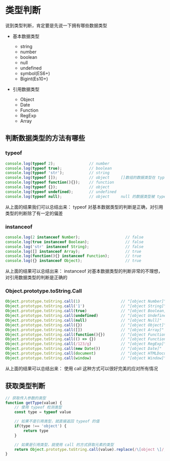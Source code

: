 # 类型判断

说到类型判断，肯定要是先说一下拥有哪些数据类型

- 基本数据类型
    * string
    * number
    * boolean
    * null
    * undefined
    * symbol(ES6+)
    * Bigint(Es10+)

- 引用数据类型
    * Object
    * Date
    * Function
    * RegExp
    * Array

## 判断数据类型的方法有哪些

### typeof

```js
console.log(typeof 2);               // number
console.log(typeof true);            // boolean
console.log(typeof 'str');           // string
console.log(typeof []);              // object     []数组的数据类型在 typeof 中被解释为 object
console.log(typeof function(){});    // function
console.log(typeof {});              // object
console.log(typeof undefined);       // undefined
console.log(typeof null);            // object     null 的数据类型被 typeof 解释为 object
```

从上面的结果我们可以总结出来：
typeof 对基本数据类型的判断是正确，对引用类型的判断除了有一定的偏差

### instanceof

```js
console.log(2 instanceof Number);                    // false
console.log(true instanceof Boolean);                // false 
console.log('str' instanceof String);                // false  
console.log([] instanceof Array);                    // true
console.log(function(){} instanceof Function);       // true
console.log({} instanceof Object);                   // true
```

从上面的结果可以总结出来：
instanceof 对基本数据类型的判断非常的不理想，对引用数据类型的判断是正确的

### Object.prototype.toString.Call

```js
Object.prototype.toString.call(1)                  // "[object Number]"
Object.prototype.toString.call('1')                // "[object String]"
Object.prototype.toString.call(true)               // "[object Boolean]"
Object.prototype.toString.call(undefined)          // "[object Undefined]"
Object.prototype.toString.call(null)               // "[object Null]"
Object.prototype.toString.call({})                 // "[object Object]"
Object.prototype.toString.call([])                 // "[object Array]"
Object.prototype.toString.call(function(){})       // "[object Function]"
Object.prototype.toString.call(() => {})           // "[object Function]"
Object.prototype.toString.call(/123/g)             // "[object RegExp]"
Object.prototype.toString.call(new Date())         // "[object Date]"
Object.prototype.toString.call(document)           // "[object HTMLDocument]"
Object.prototype.toString.call(window)             // "[object Window]"
```

从上面的结果可以总结出来：
使用 call 这种方式可以很好完美的应对所有情况

## 获取类型判断

```js
// 获取传入参数的类型
function getType(value) {
    // 使用 typeof 检测类型
    const type = typeof value

    // 如果不是引用类型，就直接返回 typeof 的值
    if(type !== 'object') {
        return type
    }

    // 如果是引用类型，就使用 call 的方式获取元素的类型
    return Object.prototype.toString.call(value).replace(/\[object \]/, "$1").toLowerCase()
}

```